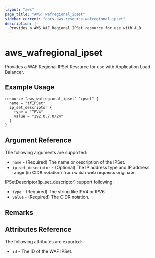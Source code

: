```yaml
---
layout: "aws"
page_title: "AWS: wafregional_ipset"
sidebar_current: "docs-aws-resource-wafregional-ipset"
description: |-
  Provides a AWS WAF Regional IPSet resource for use with ALB.
---
```


# aws_wafregional_ipset

Provides a WAF Regional IPSet Resource for use with Application Load Balancer.

## Example Usage

```
resource "aws_wafregional_ipset" "ipset" {
  name = "tfIPSet"
  ip_set_descriptor {
    type = "IPV4"
    value = "192.0.7.0/24"
  }
}
```

## Argument Reference

The following arguments are supported:

* `name` - (Required) The name or description of the IPSet.
* `ip_set_descriptor` - (Optional) The IP address type and IP address range (in CIDR notation) from which web requests originate.

IPSetDescriptor(ip_set_descriptor) support following:

* `type` - (Required) The string like IPV4 or IPV6.
* `value` - (Required) The CIDR notation.


## Remarks

## Attributes Reference

The following attributes are exported:

* `id` - The ID of the WAF IPSet.
